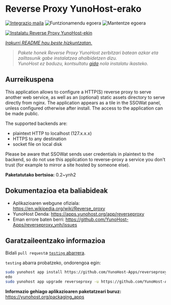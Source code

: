 <!--
Ohart ongi: README hau automatikoki sortu da <https://github.com/YunoHost/apps/tree/master/tools/readme_generator>ri esker
EZ editatu eskuz.
-->

# Reverse Proxy YunoHost-erako

[![Integrazio maila](https://dash.yunohost.org/integration/reverseproxy.svg)](https://ci-apps.yunohost.org/ci/apps/reverseproxy/) ![Funtzionamendu egoera](https://ci-apps.yunohost.org/ci/badges/reverseproxy.status.svg) ![Mantentze egoera](https://ci-apps.yunohost.org/ci/badges/reverseproxy.maintain.svg)

[![Instalatu Reverse Proxy YunoHost-ekin](https://install-app.yunohost.org/install-with-yunohost.svg)](https://install-app.yunohost.org/?app=reverseproxy)

*[Irakurri README hau beste hizkuntzatan.](./ALL_README.md)*

> *Pakete honek Reverse Proxy YunoHost zerbitzari batean azkar eta zailtasunik gabe instalatzea ahalbidetzen dizu.*  
> *YunoHost ez baduzu, kontsultatu [gida](https://yunohost.org/install) nola instalatu ikasteko.*

## Aurreikuspena

This application allows to configure a HTTP(S) reverse proxy to serve another web service, as well as an (optional) static assets directory to serve directly from nginx. The application appears as a tile in the SSOWat panel, unless configured otherwise after install. The access to the application can be made public.

The supported backends are:

- plaintext HTTP to localhost (127.x.x.x)
- HTTPS to any destination
- socket file on local disk

Please be aware that SSOWat sends user credentials in plaintext to the backend, so do not use this application to reverse-proxy a service you don't trust (for example to mirror a site hosted by someone else).


**Paketatutako bertsioa:** 0.2~ynh2
## Dokumentazioa eta baliabideak

- Aplikazioaren webgune ofiziala: <https://en.wikipedia.org/wiki/Reverse_proxy>
- YunoHost Denda: <https://apps.yunohost.org/app/reverseproxy>
- Eman errore baten berri: <https://github.com/YunoHost-Apps/reverseproxy_ynh/issues>

## Garatzaileentzako informazioa

Bidali `pull request`a [`testing` abarrera](https://github.com/YunoHost-Apps/reverseproxy_ynh/tree/testing).

`testing` abarra probatzeko, ondorengoa egin:

```bash
sudo yunohost app install https://github.com/YunoHost-Apps/reverseproxy_ynh/tree/testing --debug
edo
sudo yunohost app upgrade reverseproxy -u https://github.com/YunoHost-Apps/reverseproxy_ynh/tree/testing --debug
```

**Informazio gehiago aplikazioaren paketatzeari buruz:** <https://yunohost.org/packaging_apps>
